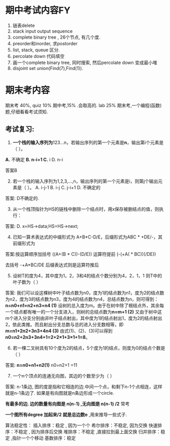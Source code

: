 # 期中考试内容FY

1. 链表delete
2. stack input output sequence 
3. complete binary tree , 26个节点, 有几个度.
4. preorder和inorder, 求postorder
5. list, stack, queue 区分.
6. percolate down 代码填空
7. 画一个complete binary tree, 同时搜索, 然后percolate down 变成最小堆
8. disjoint set union(Find(7),Find(1)).



# 期末考内容

期末考 40%, 
quiz 10%
期中考,15% .会取高的.
lab  25%
期末考,一个编程(函数)题,仔细看看考试须知.



## 考试复习:

1. **一个栈的输入序列为**123…n，若输出序列的第一个元素是**n**，输出第i个元素是（  ）。

**A.** 不确定     **B. n-i+1     C.** i      D. n-i

答案B

2. 若一个栈的输入序列为1,2,3,…,n，输出序列的第一个元素是i，则第j个输出元素是（     ）。
    A. i-j-1          B. i-j            C. j-i+1      D. 不确定的

答案: D不确定的.

3. 从一个栈顶指针为HS的链栈中删除一个结点时，用x保存被删结点的值，则执行：

答案: D. x=HS->data;HS=HS->next; 

4. 已知一算术表达式的中缀形式为 A+B*C-D/E，后缀形式为ABC * +DE/-，其前缀形式为

答案:按运算顺序加括号
((A+(B * C))-(D/E))
运算符提前
(-(+A( * BC))(/DE))

去括号
-+A*BC/DE
后缀表达式则是运算符推后

5. 设树T的度为4，其中度为1，2，3和4的结点个数分别为4，2，1，1  则T中的叶子数为（    ）

答案: 我们可以设这棵树中叶子结点数为n0，度为1的结点数为n1，度为2的结点数为n2，度为3的结点数为n3，度为4的结点数为n4，总结点数为n，则可得到：**n=n0+n1+n2+n3+n4 (1)**
设树的总入度为m。由于在树中除了根结点外，其余每一个结点都有唯一的一个分支进入，则树的总结点数为**n=m+1 (2)**
又由于树中这m个进入分支分别由非叶子结点射出，其中度为1的结点射出1，度为2的结点射出 2，依此类推。而且射出分支总数与总的进入分支数相等，即**m=n1+2n2+3n3+4n4 (3)**
由式(1)、(2)、(3)可以得到**n0=n2+2n3+3n4+1=2+2×1+3×1+1=8**。

6. 若一棵二叉树具有10个度为2的结点，5个度为1的结点，则度为0的结点个数是（  ）

答案: **n=n0+n1+n2(1)**  n0=n2+1 =11 

7. 一个n个顶点的连通无向图，其边的个数至少为（    ）

答案:   n-1条边, 图的度是指和它相连的边.中间一个点，和剩下n-1个点相连，这样就是n-1条边了. 如果是有向图就是n条边形成一个circle.

**有最多的边. 边的数量有向图是 n(n-1)  ,无向图是 n(n-1)  /2** 常考

**一个图所有degree 加起来/2 就是总边数e** ,用来推导一些式子.



算法稳定性：
插入排序：稳定 , 因为一个个
希尔排序：不稳定, 因为交换
快速排序：不稳定 , 因为排序后交换
堆排序：不稳定  ,直接拉到最上面交换
归并排序：稳定 ,指针一个个移动
基数排序：稳定
